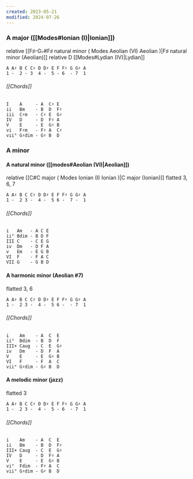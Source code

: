 ```yaml
---
created: 2023-05-21
modified: 2024-07-26
---
```

### A major ([[Modes#Ionian (I)|Ionian]])
relative [[F♯-G♭#F♯ natural minor ( Modes Aeolian (VI) Aeolian )|F♯ natural minor (Aeolian)]]
relative D [[Modes#Lydian (IV)|Lydian]]

	A A♯ B C C♯ D D♯ E F F♯ G G♯ A
	1 -  2 - 3  4 -  5 - 6  - 7  1 

###### [[Chords]]

	I    A     - A  C♯ E 
	ii   Bm    - B  D  F♯
	iii  C♯m   - C♯ E  G♯
	IV   D     - D  F♯ A
	V    E     - E  G♯ B
	vi   F♯m   - F♯ A  C♯
	vii° G♯dim - G♯ B  D

### A minor

#### A natural minor ([[modes#Aeolian (VI)|Aeolian]])
relative [[C#C major ( Modes Ionian (I) Ionian )|C major (Ionian)]]
flatted 3, 6, 7

	A A♯ B C C♯ D D♯ E F F♯ G G♯ A
	1 -  2 3 -  4 -  5 6 -  7 -  1

###### [[Chords]]

	i   Am   - A C E 
	ii° Bdim - B D F
	III C    - C E G
	iv  Dm   - D F A
	v   Em   - E G B
	VI  F    - F A C
	VII G    - G B D

#### A harmonic minor (Aeolian #7)
flatted 3, 6

	A A♯ B C C♯ D D♯ E F F♯ G G♯ A
	1 -  2 3 -  4 -  5 6 -  - 7  1

###### [[Chords]]

	i    Am    - A  C  E 
	ii°  Bdim  - B  D  F
	III+ Caug  - C  E  G♯
	iv   Dm    - D  F  A
	V    E     - E  G♯ B
	VI   F     - F  A  C
	vii° G♯dim - G♯ B  D

#### A melodic minor (jazz)
flatted 3

	A A♯ B C C♯ D D♯ E F F♯ G G♯ A
	1 -  2 3 -  4 -  5 - 6  - 7  1 

###### [[Chords]]

	i    Am    - A  C  E 
	ii   Bm    - B  D  F♯
	III+ Caug  - C  E  G♯
	IV   D     - D  F♯ A
	V    E     - E  G♯ B
	vi°  Fdim  - F♯ A  C
	vii° G♯dim - G♯ B  D